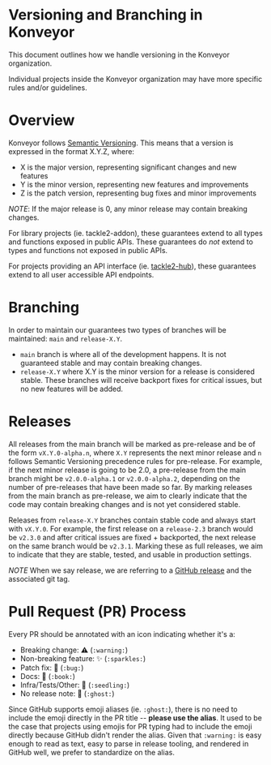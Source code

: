Versioning and Branching in Konveyor
====================================

This document outlines how we handle versioning in the Konveyor
organization.

Individual projects inside the Konveyor organization may have more specific
rules and/or guidelines.

# Overview

Konveyor follows [Semantic Versioning](https://semver.org/). This means that
a version is expressed in the format X.Y.Z, where:

* X is the major version, representing significant changes and new features
* Y is the minor version, representing new features and improvements
* Z is the patch version, representing bug fixes and minor improvements

*NOTE*: If the major release is 0, any minor release may contain breaking changes.

For library projects (ie. tackle2-addon), these guarantees extend to all types
and functions exposed in public APIs. These guarantees do *not* extend to types
and functions not exposed in public APIs.

For projects providing an API interface (ie. [tackle2-hub](https://github.com/konveyor/tackle2-hub)),
these guarantees extend to all user accessible API endpoints.

# Branching

In order to maintain our guarantees two types of branches will be maintained:
`main` and `release-X.Y`.

* `main` branch is where all of the development happens. It is not guaranteed 
  stable and may contain breaking changes.
* `release-X.Y` where X.Y is the minor version for a release is considered
  stable. These branches will receive backport fixes for critical issues, but no
  new features will be added.

# Releases

All releases from the main branch will be marked as pre-release and be of the
form `vX.Y.0-alpha.n`, where `X.Y` represents the next minor release and `n`
follows Semantic Versioning precedence rules for pre-release. For example,
if the next minor release is going to be 2.0, a pre-release from the main
branch might be `v2.0.0-alpha.1` or `v2.0.0-alpha.2`, depending on the number of
pre-releases that have been made so far. By marking releases from the main
branch as pre-release, we aim to clearly indicate that the code may contain
breaking changes and is not yet considered stable.

Releases from `release-X.Y` branches contain stable code and always start with
`vX.Y.0`. For example, the first release on a `release-2.3` branch would be
`v2.3.0` and after critical issues are fixed + backported, the next release on
the same branch would be `v2.3.1`. Marking these as full releases, we aim to
indicate that they are stable, tested, and usable in production settings.

*NOTE* When we say release, we are referring to a
[GitHub release](https://docs.github.com/en/repositories/releasing-projects-on-github/managing-releases-in-a-repository)
and the associated git tag.

# Pull Request (PR) Process

Every PR should be annotated with an icon indicating whether it's
a:

- Breaking change: :warning: (`:warning:`)
- Non-breaking feature: :sparkles: (`:sparkles:`)
- Patch fix: :bug: (`:bug:`)
- Docs: :book: (`:book:`)
- Infra/Tests/Other: :seedling: (`:seedling:`)
- No release note: :ghost: (`:ghost:`)

Since GitHub supports emoji aliases (ie. `:ghost:`), there is no need to include
the emoji directly in the PR title -- **please use the alias**. It used to be
the case that projects using emojis for PR typing had to include the emoji
directly because GitHub didn't render the alias. Given that `:warning:` is
easy enough to read as text, easy to parse in release tooling, and rendered in
GitHub well, we prefer to standardize on the alias.
